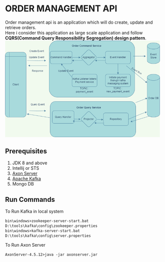 # ORDER MANAGEMENT API

Order management api is an appilcation which will do create, update and retrieve orders. <br>
Here i consider this application as large scale application and follow **CQRS(Command Query Responsibility Segregation) design pattern**.
![ordermanagemetdesign](https://github.com/venubothsa/order-management-api/blob/master/order_management.png)


## Prerequisites
1. JDK 8 and above
2. Intellij or STS
3. [Axon Server](https://developer.axoniq.io/download) 
4. [Apache Kafka](https://kafka.apache.org/downloads) 
5. Mongo DB

## Run Commands

To Run Kafka in local system

```
bin\windows>zookeeper-server-start.bat D:\tools\kafka\config\zookeeper.properties
bin\windows>kafka-server-start.bat D:\tools\kafka\config\server.properties
```
To Run Axon Server 

```
AxonServer-4.5.12>java -jar axonserver.jar
```



